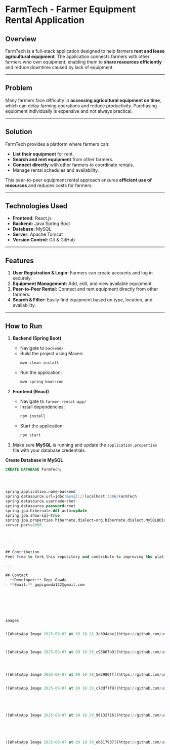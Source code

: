# FarmTech - Farmer Equipment Rental Application

## Overview
FarmTech is a full-stack application designed to help farmers **rent and lease agricultural equipment**. The application connects farmers with other farmers who own equipment, enabling them to **share resources efficiently** and reduce downtime caused by lack of equipment.

---

## Problem
Many farmers face difficulty in **accessing agricultural equipment on time**, which can delay farming operations and reduce productivity. Purchasing equipment individually is expensive and not always practical.

---

## Solution
FarmTech provides a platform where farmers can:

- **List their equipment** for rent.
- **Search and rent equipment** from other farmers.
- **Connect directly** with other farmers to coordinate rentals.
- Manage rental schedules and availability.

This peer-to-peer equipment rental approach ensures **efficient use of resources** and reduces costs for farmers.

---

## Technologies Used
- **Frontend:** React.js
- **Backend:** Java Spring Boot
- **Database:** MySQL
- **Server:** Apache Tomcat
- **Version Control:** Git & GitHub

---

## Features
1. **User Registration & Login:** Farmers can create accounts and log in securely.
2. **Equipment Management:** Add, edit, and view available equipment.
3. **Peer-to-Peer Rental:** Connect and rent equipment directly from other farmers.
4. **Search & Filter:** Easily find equipment based on type, location, and availability.

---

## How to Run
1. **Backend (Spring Boot)**
   - Navigate to `backend/`
   - Build the project using Maven:
     ```bash
     mvn clean install
     ```
   - Run the application:
     ```bash
     mvn spring-boot:run
     ```

2. **Frontend (React)**
   - Navigate to `farmer-rental-app/`
   - Install dependencies:
     ```bash
     npm install
     ```
   - Start the application:
     ```bash
     npm start
     ```

3. Make sure **MySQL** is running and update the `application.properties` file with your database credentials.



**Create Database in MySQL**

```sql
CREATE DATABASE FarmTech;




spring.application.name=backend
spring.datasource.url=jdbc:mysql://localhost:3306/FarmTech
spring.datasource.username=root
spring.datasource.password=root
spring.jpa.hibernate.ddl-auto=update
spring.jpa.show-sql=true
spring.jpa.properties.hibernate.dialect=org.hibernate.dialect.MySQL8Dialect
server.port=8080



---

## Contribution
Feel free to fork this repository and contribute to improving the platform. Suggestions for additional features like **notifications, payment integration, and real-time availability tracking** are welcome.

---

## Contact
- **Developer:** Gopi Gowda  
- **Email:** gopigowda132@gmail.com







images


![WhatsApp Image 2025-09-07 at 09 10 28_3c394abe](https://github.com/user-attachments/assets/c4faa31a-fb19-4a01-bc9e-d64291d1cd0b)



![WhatsApp Image 2025-09-07 at 09 10 28_c93867b9](https://github.com/user-attachments/assets/4d12f6cc-04be-4647-bf7b-7b021be25acf)




![WhatsApp Image 2025-09-07 at 09 10 29_5e2980ff](https://github.com/user-attachments/assets/806a1377-2c2d-409f-9e5d-b2e2f4a27146)


![WhatsApp Image 2025-09-07 at 09 10 29_c7ddf7f9](https://github.com/user-attachments/assets/1ed4433a-e865-4a68-9a18-eea1a4d9462a)





![WhatsApp Image 2025-09-07 at 09 10 29_96132716](https://github.com/user-attachments/assets/0fc6c00c-162d-4931-bdac-2aa869d1809e)





![WhatsApp Image 2025-09-07 at 09 10 30_eb317937](https://github.com/user-attachments/assets/f172aff5-edce-4208-aba1-bf4273ab7fac)

